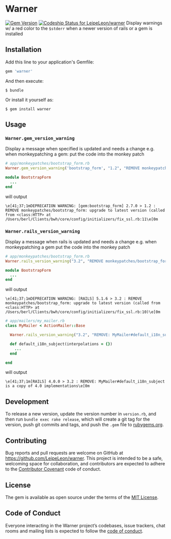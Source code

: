 # Warner

[![Gem Version](https://badge.fury.io/rb/warner.svg)](https://badge.fury.io/rb/warner) [![Codeship Status for LeipeLeon/warner](https://app.codeship.com/projects/951314e0-806a-0135-5d58-6a64ad6118ad/status?branch=master)](https://app.codeship.com/projects/246699)
Display warnings w/ a red color to the `$stderr` when a newer version of rails or a gem is installed

## Installation

Add this line to your application's Gemfile:

```ruby
gem 'warner'
```

And then execute:

    $ bundle

Or install it yourself as:

    $ gem install warner

## Usage

### `Warner.gem_version_warning`

Display a message when specified is updated and needs a change
e.g. when monkeypatching a gem: put the code into the monkey patch

```ruby
# app/monkeypatches/bootstrap_form.rb
Warner.gem_version_warning('bootstrap_form', "1.2", "REMOVE monkeypatches/bootstrap_form: upgrade to latest version")

module BootstrapForm
  ...
end
```

will output

```shell
\e[41;37;1mDEPRECATION WARNING: [gem:bootstrap_form] 2.7.0 > 1.2 : REMOVE monkeypatches/bootstrap_form: upgrade to latest version (called from <class:HTTP> at /Users/berl/Clients/bwh/core/config/initializers/fix_ssl.rb:11\e[0m
```


### `Warner.rails_version_warning`

Display a message when rails is updated and needs a change
e.g. when monkeypatching a gem put the code into the monkey patch

```ruby
# app/monkeypatches/bootstrap_form.rb
Warner.rails_version_warning("3.2", "REMOVE monkeypatches/bootstrap_form: upgrade to latest version")

module BootstrapForm
  ...
end
```

will output

```shell
\e[41;37;1mDEPRECATION WARNING: [RAILS] 5.1.6 > 3.2 : REMOVE monkeypatches/bootstrap_form: upgrade to latest version (called from <class:HTTP> at /Users/berl/Clients/bwh/core/config/initializers/fix_ssl.rb:10)\e[0m
```

```ruby
# app/mailers/my_mailer.rb
class MyMailer < ActionMailer::Base

  Warner.rails_version_warning("3.2", "REMOVE: MyMailer#default_i18n_subject is a copy of 4.0 implementations")

  def default_i18n_subject(interpolations = {})
    ...
  end

end
```

will output

```shell
\e[41;37;1m[RAILS] 4.0.0 > 3.2 : REMOVE: MyMailer#default_i18n_subject is a copy of 4.0 implementations\e[0m
```


## Development

To release a new version, update the version number in `version.rb`, and then run `bundle exec rake release`, which will create a git tag for the version, push git commits and tags, and push the `.gem` file to [rubygems.org](https://rubygems.org).

## Contributing

Bug reports and pull requests are welcome on GitHub at https://github.com/LeipeLeon/warner. This project is intended to be a safe, welcoming space for collaboration, and contributors are expected to adhere to the [Contributor Covenant](http://contributor-covenant.org) code of conduct.

## License

The gem is available as open source under the terms of the [MIT License](http://opensource.org/licenses/MIT).

## Code of Conduct

Everyone interacting in the Warner project’s codebases, issue trackers, chat rooms and mailing lists is expected to follow the [code of conduct](https://github.com/LeipeLeon/warner/blob/master/CODE_OF_CONDUCT.md).
